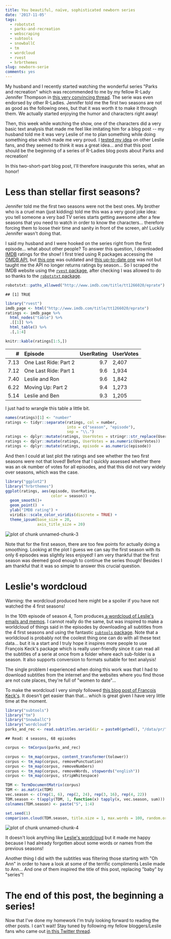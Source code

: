 ```yaml
---
title: You beautiful, naïve, sophisticated newborn series
date: '2017-11-05'
tags:
  - robotstxt
  - parks-and-recreation
  - webscraping
  - subtools
  - snowballC
  - tm
  - wordcloud
  - rvest
  - hrbrthemes
slug: newborn-serie
comments: yes
---
```



My husband and I recently started watching the wonderful series "Parks and recreation" which was recommended to me by my fellow R-Lady Jennifer Thompson in [this very convincing thread](https://twitter.com/jent103/status/908162485689122816). The serie was even endorsed by other R-Ladies. Jennifer told me the first two seasons are not as good as the following ones, but that it was worth it to make it through them. We actually started enjoying the humor and characters right away!

Then, this week while watching the show, one of the characters did a very basic text analysis that made me feel like imitating him for a blog post -- my husband told me it was very Leslie of me to plan something while doing something else which made me very proud. I [tested my idea](https://twitter.com/ma_salmon/status/926167897478778880) on other Leslie fans, and they seemed to think it was a great idea... and that this post should be the beginning of a series of R-Ladies blog posts about Parks and recreation! 

In this two-short-part blog post, I'll therefore inaugurate this series, what an honor!

<!--more-->

# Less than stellar first seasons?

Jennifer told me the first two seasons were not the best ones. My brother who is a cruel man (just kidding) told me this was a very good joke idea: you tell someone a very bad TV series starts getting awesome after a few seasons that you need to watch in order to know the characters... therefore forcing them to loose their time and sanity in front of the screen, ah! Luckily Jennifer wasn't doing that.

I said my husband and I were hooked on the series right from the first episode... what about other people? To answer this question, I downloaded [IMDB](http://www.imdb.com/) ratings for the show! I first tried using R packages accessing the [OMDB API](http://www.omdbapi.com/), but [this one](https://github.com/RMHogervorst/imdb) was outdated and [this up-to-date one](https://github.com/hrbrmstr/omdbapi) was not but taught me the API no longer returns ratings by season... So I scraped the IMDB website using the [`rvest` package](https://github.com/hadley/rvest), after checking I was allowed to do so thanks to the [`robotstxt` package](https://github.com/ropenscilabs/robotstxt).


```r
robotstxt::paths_allowed("http://www.imdb.com/title/tt1266020/eprate")
```

```
## [1] TRUE
```

```r
library("rvest")
imdb_page <- html("http://www.imdb.com/title/tt1266020/eprate")
ratings <- imdb_page %>%
  html_nodes("table") %>%
  .[[1]] %>%
  html_table() %>%
  .[,1:4]

knitr::kable(ratings[1:5,])
```



|    #|Episode               | UserRating|UserVotes |
|----:|:---------------------|----------:|:---------|
| 7.13|One Last Ride: Part 2 |        9.7|2,407     |
| 7.12|One Last Ride: Part 1 |        9.6|1,934     |
| 7.40|Leslie and Ron        |        9.6|1,842     |
| 6.22|Moving Up: Part 2     |        9.4|1,273     |
| 5.14|Leslie and Ben        |        9.3|1,205     |

I just had to wrangle this table a little bit.


```r
names(ratings)[1] <- "number"
ratings <- tidyr::separate(ratings, col = number,
                           into = c("season", "episode"),
                           sep = "\\.")
ratings <- dplyr::mutate(ratings, UserVotes = stringr::str_replace(UserVotes, ",", ""))
ratings <- dplyr::mutate(ratings, UserVotes = as.numeric(UserVotes))
ratings <- dplyr::mutate(ratings, episode = as.numeric(episode))
```

And then I could at last plot the ratings and see whether the two first seasons were not that loved! Before that I quickly assessed whether there was an ok number of votes for all episodes, and that this did not vary widely over seasons, which was the case.


```r
library("ggplot2")
library("hrbrthemes")
ggplot(ratings, aes(episode, UserRating,
                    color = season)) +
  geom_smooth()+
  geom_point()  +
  ylab("IMDB rating") +
  viridis::scale_color_viridis(discrete = TRUE) +
  theme_ipsum(base_size = 20,
              axis_title_size = 20)
```

![plot of chunk unnamed-chunk-3](/figure/source/2017-11-05-newborn-serie/unnamed-chunk-3-1.png)

Note that for the first season, there are too few points for actually doing a smoothing. Looking at the plot I guess we can say the first season with its only 6 episodes was slightly less enjoyed! I am very thankful that the first season was deemed good enough to continue the series though! Besides I am thankful that it was so simple to answer this crucial question.

# Leslie's wordcloud

Warning: the wordcloud produced here might be a spoiler if you have not watched the 4 first seasons!

In the 10th episode of season 4, Tom produces[ a wordcloud of Leslie's emails and memos](http://ifiwasthelastgirl.tumblr.com/post/77940482792/can-we-talk-about-leslies-word-cloud). I cannot really do the same, but was inspired to make a worldcloud of things said in the episodes by downloading all subtitles from the 4 first seasons and using the fantastic [`subtools` package](https://github.com/fkeck/subtools). Note that a worldcloud is probably not the coolest thing one can do with all these text data... but it is a start and I truly hope it inspires more people to use François Keck's package which is really user-friendly since it can read all the subtitles of a serie at once from a folder where each sub-folder is a season. It also supports conversion to formats suitable for text analysis!

The single problem I experienced when doing this work was that I had to download subtitles from the internet and the websites where you find those are not cute places, they're full of "women to date"...

To make the wordcloud I very simply followed [this blog post of François Keck's](http://www.pieceofk.fr/?p=437). It doesn't get easier than that... which is great given I have very little time at the moment.



```r
library("subtools")
library("tm")
library("SnowballC")
library("wordcloud")
parks_and_rec <- read.subtitles.serie(dir = paste0(getwd(), "/data/pr/"))
```

```
## Read: 4 seasons, 68 episodes
```

```r
corpus <- tmCorpus(parks_and_rec)

corpus <- tm_map(corpus, content_transformer(tolower))
corpus <- tm_map(corpus, removePunctuation)
corpus <- tm_map(corpus, removeNumbers)
corpus <- tm_map(corpus, removeWords, stopwords("english"))
corpus <- tm_map(corpus, stripWhitespace)

TDM <- TermDocumentMatrix(corpus)
TDM <- as.matrix(TDM)
vec.season <- c(rep(1, 6), rep(2, 24), rep(3, 16), rep(4, 22))
TDM.season <- t(apply(TDM, 1, function(x) tapply(x, vec.season, sum)))
colnames(TDM.season) <- paste("S", 1:4)

set.seed(1)
comparison.cloud(TDM.season, title.size = 1, max.words = 100, random.order = T)
```

![plot of chunk unnamed-chunk-4](/figure/source/2017-11-05-newborn-serie/unnamed-chunk-4-1.png)

It doesn't look anything like [Leslie's wordcloud](http://ifiwasthelastgirl.tumblr.com/post/77940482792/can-we-talk-about-leslies-word-cloud) but it made me happy because I had already forgotten about some words or names from the previous seasons! 

Another thing I did with the subtitles was filtering those starting with "Oh Ann" in order to have a look at some of the terrific compliments Leslie made to Ann... And one of them inspired the title of this post, replacing "baby" by "series"!

# The end of this post, the beginning a series!

Now that I've done my homework I'm truly looking forward to reading the other posts. I can't wait! Stay tuned by following my fellow bloggers/Leslie fans who came out [in this Twitter thread](https://twitter.com/ma_salmon/status/926167897478778880).
